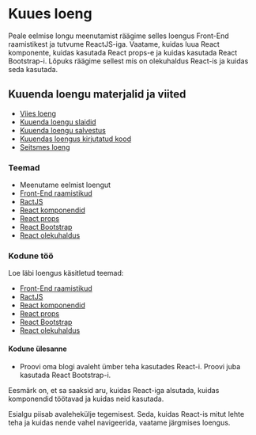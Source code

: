 # Kuues loeng

Peale eelmise longu meenutamist räägime selles loengus Front-End raamistikest ja tutvume ReactJS-iga. Vaatame, kuidas luua React komponente, kuidas kasutada React props-e ja kuidas kasutada React Bootstrap-i. Lõpuks räägime sellest mis on olekuhaldus React-is ja kuidas seda kasutada.

## Kuuenda loengu materjalid ja viited

- [Viies loeng](../Lesson-05/README.md)
- [Kuuenda loengu slaidid](Slides.md)
- [Kuuenda loengu salvestus]()
- [Kuuendas loengus kirjutatud kood]()
- [Seitsmes loeng](../Lesson-07/README.md)

### Teemad

- Meenutame eelmist loengut
- [Front-End raamistikud](https://github.com/HK-Mikrokraadid/Veebiarendus/blob/main/Subjects/Front-End-Frameworks/Topics/FE-Frameworks/README.md)
- [RactJS](https://github.com/HK-Mikrokraadid/Veebiarendus/blob/main/Subjects/Front-End-Frameworks/Topics/React/README.md)
- [React komponendid](https://github.com/HK-Mikrokraadid/Veebiarendus/blob/main/Subjects/Front-End-Frameworks/Topics/React-Components/README.md)
- [React props](https://github.com/HK-Mikrokraadid/Veebiarendus/blob/main/Subjects/Front-End-Frameworks/Topics/React-Props/README.md)
- [React Bootstrap](https://github.com/HK-Mikrokraadid/Veebiarendus/blob/main/Subjects/Front-End-Frameworks/Topics/React-Bootstrap/README.md)
- [React olekuhaldus](https://github.com/HK-Mikrokraadid/Veebiarendus/blob/main/Subjects/Front-End-Frameworks/Topics/State-Management/README.md)

### Kodune töö

Loe läbi loengus käsitletud teemad:

- [Front-End raamistikud](https://github.com/HK-Mikrokraadid/Veebiarendus/blob/main/Subjects/Front-End-Frameworks/Topics/FE-Frameworks/README.md)
- [RactJS](https://github.com/HK-Mikrokraadid/Veebiarendus/blob/main/Subjects/Front-End-Frameworks/Topics/React/README.md)
- [React komponendid](https://github.com/HK-Mikrokraadid/Veebiarendus/blob/main/Subjects/Front-End-Frameworks/Topics/React-Components/README.md)
- [React props](https://github.com/HK-Mikrokraadid/Veebiarendus/blob/main/Subjects/Front-End-Frameworks/Topics/React-Props/README.md)
- [React Bootstrap](https://github.com/HK-Mikrokraadid/Veebiarendus/blob/main/Subjects/Front-End-Frameworks/Topics/React-Bootstrap/README.md)
- [React olekuhaldus](https://github.com/HK-Mikrokraadid/Veebiarendus/blob/main/Subjects/Front-End-Frameworks/Topics/State-Management/README.md)

#### Kodune ülesanne

- Proovi oma blogi avaleht ümber teha kasutades React-i. Proovi juba kasutada React Bootstrap-i.

Eesmärk on, et sa saaksid aru, kuidas React-iga alsutada, kuidas komponendid töötavad ja kuidas neid kasutada.

Esialgu piisab avalehekülje tegemisest. Seda, kuidas React-is mitut lehte teha ja kuidas nende vahel navigeerida, vaatame järgmises loengus.
